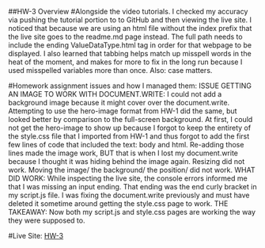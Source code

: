 ##HW-3 Overview
#Alongside the video tutorials.
 I checked my accuracy via pushing the tutorial portion to
to GitHub and then viewing the live site. I noticed that because we are using an
html file without the index prefix that the live site goes to the readme.md page
instead. The full path needs to include the ending ValueDataType.html tag in order
for that webpage to be displayed. I also learned that tabbing helps match up
misspell words in the heat of the moment, and makes for more to fix in the long run
because I used misspelled variables more than once. Also: case matters.

#Homework assignment issues and how I managed them:
ISSUE GETTING AN IMAGE TO WORK WITH DOCUMENT.WRITE:
 I could not add a background image because it might cover over the document.write.
Attempting to use the hero-image format from HW-1 did the same, but looked better by
comparison to the full-screen background. At first, I could not  get the hero-image
to show up because I forgot to keep the entirety of the style.css file that I imported
from HW-1 and thus forgot to add the first few lines of code that included the text:
body and html. Re-adding those lines made the image work, BUT that is when I lost my
document.write because I thought it was hiding behind the image again. Resizing
did not work. Moving the image/ the background/ the position/ did not work.
WHAT DID WORK:
 While inspecting the live site, the console errors informed me that I was missing an
input ending. That ending was the end curly bracket in my script.js file. I was fixing
the document.write previously and must have deleted it sometime around getting the
style.css page to work.
THE TAKEAWAY:
 Now both my script.js and style.css pages are working the way they were supposed to.



#Live Site:
[HW-3](https://ewilsey.github.io/MART441/HW-3/)
